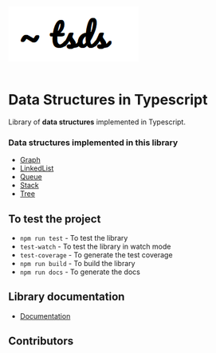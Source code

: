 
<div><img src="./assets/tsdslogo.png" /></div>
<br>

# Data Structures in Typescript 
Library of **data structures** implemented in Typescript.

### Data structures implemented in this library
- [Graph](./documentation/classes/Graph.html)
- [LinkedList](./documentation/classes/LinkedList.html)
- [Queue](./documentation/classes/Queue.html)
- [Stack](./documentation/classes/Stack.html)
- [Tree](./documentation/classes/Tree.html)
## To test the project
- `npm run test` - To test the library
- `test-watch` - To test the library in watch mode
- `test-coverage` - To generate the test coverage
- `npm run build` - To build the library
- `npm run docs` - To generate the docs

## Library documentation
- [Documentation](./documentation/index.html)

## Contributors
<!-- |         |            |
| ------------- |:-------------:|
 <img src="./assets/contributor_pics/madhur_avatar.png" width="95"/> <br> <a href="https://github.com/madhurahuja">Madhur Ahuja</a>      | <img src="./assets/contributor_pics/rajdeep_avatar.png" width="95"/>  <br> <a href="https://github.com/rajdeepratan">Rajdeep Ratan</a> |  -->




